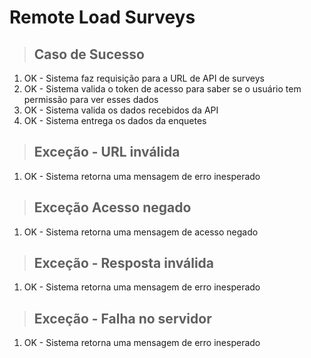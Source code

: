 # Remote Load Surveys

> ## Caso de Sucesso 
1. OK - Sistema faz requisição para a URL de API de surveys
2. OK - Sistema valida o token de acesso para saber se o usuário tem permissão para ver esses dados
3. OK - Sistema valida os dados recebidos da API
4. OK - Sistema entrega os dados da enquetes

> ## Exceção - URL inválida
1. OK - Sistema retorna uma mensagem de erro inesperado

> ## Exceção Acesso negado
1. OK - Sistema retorna uma mensagem de acesso negado

> ## Exceção  - Resposta inválida
1. OK - Sistema retorna uma mensagem de erro inesperado

> ## Exceção - Falha no servidor
1. OK - Sistema retorna uma mensagem de erro inesperado